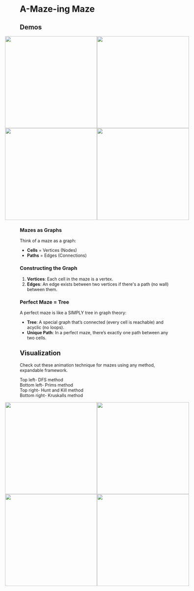 # A-Maze-ing Maze

## Demos

<div style="display: flex; justify-content: center;">
    <img src="demos_small/sped_maze_dfs.gif" width="300">
    <img src="demos_small/sped_maze_hunt_and_kill.gif" width="300">
</div>
<div style="display: flex; justify-content: center;">
    <img src="demos_small/sped_maze_prims.gif" width="300">
    <img src="demos_small/sped_maze_kruskals.gif" width="300">
</div>

   
### Mazes as Graphs

Think of a maze as a graph:
- **Cells** = Vertices (Nodes)
- **Paths** = Edges (Connections)

### Constructing the Graph

1. **Vertices**: Each cell in the maze is a vertex.
2. **Edges**: An edge exists between two vertices if there's a path (no wall) between them.

### Perfect Maze = Tree

A perfect maze is like a SIMPLY tree in graph theory:
- **Tree**: A special graph that’s connected (every cell is reachable) and acyclic (no loops).
- **Unique Path**: In a perfect maze, there’s exactly one path between any two cells.

## Visualization

Check out these animation technique for mazes using any method, expandable framework.


Top left- DFS method  
Bottom left- Prims method  
Top right- Hunt and Kill method  
Bottom right- Kruskalls method  

<div style="display: flex; justify-content: center;">
    <img src="demos/sped_maze_dfs.gif" width="300">
    <img src="demos/sped_maze_hunt_and_kill.gif" width="300">
</div>
<div style="display: flex; justify-content: center;">
    <img src="demos/sped_maze_prims.gif" width="300">
    <img src="demos/sped_maze_kruskals.gif" width="300">
</div>
   
